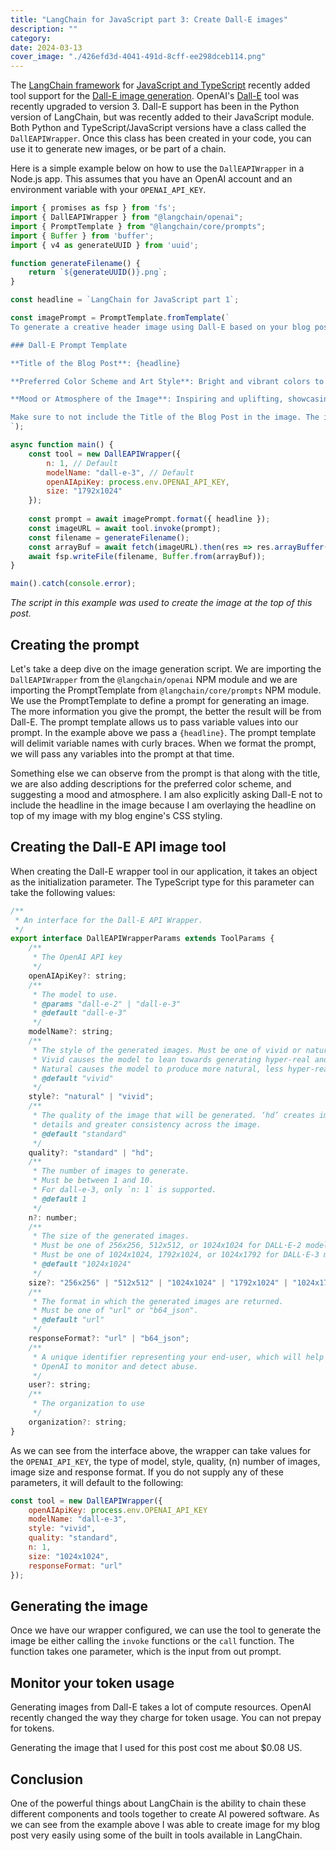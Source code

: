 ```yaml
---
title: "LangChain for JavaScript part 3: Create Dall-E images"
description: ""
category: 
date: 2024-03-13
cover_image: "./426efd3d-4041-491d-8cff-ee298dceb114.png"
---
```


The [LangChain framework](https://www.langchain.com/) for [JavaScript and TypeScript](https://js.langchain.com/docs/get_started/introduction/) recently added tool support for the [Dall-E image generation](https://js.langchain.com/docs/integrations/tools/dalle). OpenAI's [Dall-E](https://openai.com/dall-e-3) tool was recently upgraded to version 3. Dall-E support has been in the Python version of LangChain, but was recently added to their JavaScript module. Both Python and TypeScript/JavaScript versions have a class called the `DallEAPIWrapper`. Once this class has been created in your code, you can use it to generate new images, or be part of a chain.

Here is a simple example below on how to use the `DallEAPIWrapper` in a Node.js app. This assumes that you have an OpenAI account and an environment variable with your `OPENAI_API_KEY`.

```javascript
import { promises as fsp } from 'fs';
import { DallEAPIWrapper } from "@langchain/openai";
import { PromptTemplate } from "@langchain/core/prompts";
import { Buffer } from 'buffer';
import { v4 as generateUUID } from 'uuid';

function generateFilename() {
    return `${generateUUID()}.png`;
}

const headline = `LangChain for JavaScript part 1`;

const imagePrompt = PromptTemplate.fromTemplate(`
To generate a creative header image using Dall-E based on your blog post's headline and body text, we can design a flexible prompt that incorporates key elements of your blog. Here's how you can structure your prompt, making it adaptable to any blog post by substituting your specific headlines and text:

### Dall-E Prompt Template

**Title of the Blog Post**: {headline}

**Preferred Color Scheme and Art Style**: Bright and vibrant colors to emphasize growth and sustainability; a blend of digital art and watercolor styles for a modern yet organic feel

**Mood or Atmosphere of the Image**: Inspiring and uplifting, showcasing harmony between urban life and nature

Make sure to not include the Title of the Blog Post in the image. The image should be a visual representation of the blog post's content and theme.
`);

async function main() {
    const tool = new DallEAPIWrapper({
        n: 1, // Default
        modelName: "dall-e-3", // Default
        openAIApiKey: process.env.OPENAI_API_KEY, 
        size: "1792x1024"
    });
      
    const prompt = await imagePrompt.format({ headline }); 
    const imageURL = await tool.invoke(prompt);
    const filename = generateFilename();
    const arrayBuf = await fetch(imageURL).then(res => res.arrayBuffer());
    await fsp.writeFile(filename, Buffer.from(arrayBuf));
}

main().catch(console.error);
```

*The script in this example was used to create the image at the top of this post.*

## Creating the prompt

Let's take a deep dive on the image generation script. We are importing the `DallEAPIWrapper` from the `@langchain/openai` NPM module and we are importing the PromptTemplate from `@langchain/core/prompts` NPM module. We use the PromptTemplate to define a prompt for generating an image. The more information you give the prompt, the better the result will be from Dall-E. The prompt template allows us to pass variable values into our prompt. In the example above we pass a `{headline}`. The prompt template will delimit variable names with curly braces. When we format the prompt, we will pass any variables into the prompt at that time.

Something else we can observe from the prompt is that along with the title, we are also adding descriptions for the preferred color scheme, and suggesting a mood and atmosphere. I am also explicitly asking Dall-E not to include the headline in the image because I am overlaying the headline on top of my image with my blog engine's CSS styling.

## Creating the Dall-E API image tool

When creating the Dall-E wrapper tool in our application, it takes an object as the initialization parameter. The TypeScript type for this parameter can take the following values:

```javascript
/**
 * An interface for the Dall-E API Wrapper.
 */
export interface DallEAPIWrapperParams extends ToolParams {
    /**
     * The OpenAI API key
     */
    openAIApiKey?: string;
    /**
     * The model to use.
     * @params "dall-e-2" | "dall-e-3"
     * @default "dall-e-3"
     */
    modelName?: string;
    /**
     * The style of the generated images. Must be one of vivid or natural.
     * Vivid causes the model to lean towards generating hyper-real and dramatic images.
     * Natural causes the model to produce more natural, less hyper-real looking images.
     * @default "vivid"
     */
    style?: "natural" | "vivid";
    /**
     * The quality of the image that will be generated. ‘hd’ creates images with finer
     * details and greater consistency across the image.
     * @default "standard"
     */
    quality?: "standard" | "hd";
    /**
     * The number of images to generate.
     * Must be between 1 and 10.
     * For dall-e-3, only `n: 1` is supported.
     * @default 1
     */
    n?: number;
    /**
     * The size of the generated images.
     * Must be one of 256x256, 512x512, or 1024x1024 for DALL·E-2 models.
     * Must be one of 1024x1024, 1792x1024, or 1024x1792 for DALL·E-3 models.
     * @default "1024x1024"
     */
    size?: "256x256" | "512x512" | "1024x1024" | "1792x1024" | "1024x1792";
    /**
     * The format in which the generated images are returned.
     * Must be one of "url" or "b64_json".
     * @default "url"
     */
    responseFormat?: "url" | "b64_json";
    /**
     * A unique identifier representing your end-user, which will help
     * OpenAI to monitor and detect abuse.
     */
    user?: string;
    /**
     * The organization to use
     */
    organization?: string;
}
```

As we can see from the interface above, the wrapper can take values for the `OPENAI_API_KEY`, the type of model, style, quality, (n) number of images, image size and response format. If you do not supply any of these parameters, it will default to the following:

```javascript
const tool = new DallEAPIWrapper({
    openAIApiKey: process.env.OPENAI_API_KEY
    modelName: "dall-e-3",
    style: "vivid",
    quality: "standard",
    n: 1,
    size: "1024x1024",
    responseFormat: "url"
});
```

## Generating the image

Once we have our wrapper configured, we can use the tool to generate the image be either calling the `invoke` functions or the `call` function. The function takes one parameter, which is the input from out prompt.

## Monitor your token usage

Generating images from Dall-E takes a lot of compute resources. OpenAI recently changed the way they charge for token usage. You can not prepay for tokens.

Generating the image that I used for this post cost me about $0.08 US.

## Conclusion

One of the powerful things about LangChain is the ability to chain these different components and tools together to create AI powered software. As we can see from the example above I was able to create image for my blog post very easily using some of the built in tools available in LangChain.

